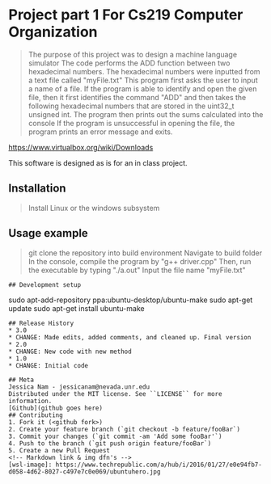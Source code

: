 # Project part 1 For Cs219 Computer Organization
> The purpose of this project was to design a machine language simulator
> The code performs the ADD function between two hexadecimal numbers. The hexadecimal numbers were inputted from a text file called "myFile.txt"
> This program first asks the user to input a name of a file. If the program is able to identify and open the given file, then it first identifies the command "ADD" and then takes the following hexadecimal numbers that are stored in the uint32_t unsigned int.
> The program then prints out the sums calculated into the console
> If the program is unsuccessful in opening the file, the program prints an error message and exits.

https://www.virtualbox.org/wiki/Downloads

This software is designed as is for an in class project.

## Installation
> Install Linux or the windows subsystem

## Usage example
> git clone the repository into build environment
> Navigate to build folder
> In the console, compile the program by "g++ driver.cpp"
> Then, run the executable by typing "./a.out"
> Input the file name "myFile.txt"
```
## Development setup
```
sudo apt-add-repository ppa:ubuntu-desktop/ubuntu-make
sudo apt-get update
sudo apt-get install ubuntu-make
```
## Release History
* 3.0
* CHANGE: Made edits, added comments, and cleaned up. Final version
* 2.0
* CHANGE: New code with new method
* 1.0
* CHANGE: Initial code

## Meta
Jessica Nam - jessicanam@nevada.unr.edu
Distributed under the MIT license. See ``LICENSE`` for more information.
[Github](github goes here)
## Contributing
1. Fork it (<github fork>)
2. Create your feature branch (`git checkout -b feature/fooBar`)
3. Commit your changes (`git commit -am 'Add some fooBar'`)
4. Push to the branch (`git push origin feature/fooBar`)
5. Create a new Pull Request
<!-- Markdown link & img dfn's -->
[wsl-image]: https://www.techrepublic.com/a/hub/i/2016/01/27/e0e94fb7-
d058-4d62-8027-c497e7c0e069/ubuntuhero.jpg
